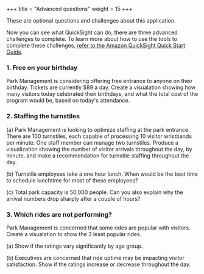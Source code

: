 +++
title = "Advanced questions"
weight = 15
+++

These are optional questions and challenges about this application.

Now you can see what QuickSight can do, there are three advanced challenges to complete. To learn more about how to use the tools to complete these challenges, [refer to the Amazon QuickSight Quick Start Guide](https://docs.aws.amazon.com/quicksight/latest/user/quickstart.html).

### 1. Free on your birthday 

Park Management is considering offering free entrance to anyone on their birthday. Tickets are currently $89 a day. Create a visualation showing how many visitors today celebrated their birthdays, and what the total cost of the program would be, based on today's attendance.

### 2. Staffing the turnstiles

(a) Park Management is looking to optimize staffing at the park entrance. There are 100 turnstiles, each capable of processing 10 visitor wristbands per minute. One staff member can manage two turnstiles. Produce a visualization showing the number of visitor arrivals throughout the day, by minute, and make a recommendation for turnstile staffing throughout the day.

(b) Turnstile employees take a one hour lunch. When would be the best time to schedule lunchtime for most of these employees?

(c) Total park capacity is 50,000 people. Can you also explain why the arrival numbers drop sharply after a couple of hours?

### 3. Which rides are not performing?

Park Management is concerned that some rides are popular with visitors. Create a visualation to show the 3 least popular rides.

(a) Show if the ratings vary significantly by age group.

(b) Executives are concerned that ride uptime may be impacting visitor satisfaction. Show if the ratings increase or decrease throughout the day.